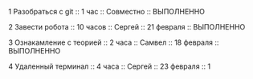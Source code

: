 1 Разобраться с git :: 1 час :: Совместно :: ВЫПОЛНЕННО

2 Завести робота :: 10 часов :: Сергей :: 21 февраля :: ВЫПОЛНЕННО 

3 Ознакамление с теорией :: 2 часа :: Самвел :: 18 февраля :: ВЫПОЛНЕННО

4 Удаленный терминал :: 4 часа :: Сергей :: 23 февраля :: 1
